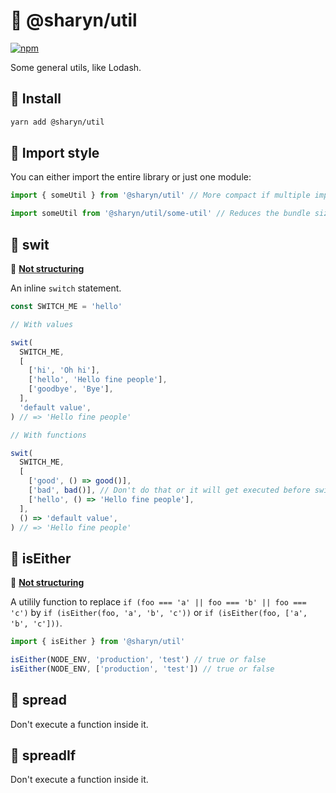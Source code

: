 # 🌹 @sharyn/util

[![npm](https://img.shields.io/npm/v/@sharyn/util.svg)](https://www.npmjs.com/package/@sharyn/util)

Some general utils, like Lodash.

## 🌹 Install

```bash
yarn add @sharyn/util
```

## 🌹 Import style

You can either import the entire library or just one module:

```js
import { someUtil } from '@sharyn/util' // More compact if multiple imports (ok on the server)

import someUtil from '@sharyn/util/some-util' // Reduces the bundle size (recommended on the client)
```

## 🌹 swit

🌲 [**Not structuring**](https://github.com/sharynjs/sharyn#-structuring-factor)

An inline `switch` statement.

```js
const SWITCH_ME = 'hello'

// With values

swit(
  SWITCH_ME,
  [
    ['hi', 'Oh hi'],
    ['hello', 'Hello fine people'],
    ['goodbye', 'Bye'],
  ],
  'default value',
) // => 'Hello fine people'

// With functions

swit(
  SWITCH_ME,
  [
    ['good', () => good()],
    ['bad', bad()], // Don't do that or it will get executed before swit
    ['hello', () => 'Hello fine people'],
  ],
  () => 'default value',
) // => 'Hello fine people'
```

## 🌹 isEither

🌲 [**Not structuring**](https://github.com/sharynjs/sharyn#-structuring-factor)

A utilily function to replace `if (foo === 'a' || foo === 'b' || foo === 'c')` by `if (isEither(foo, 'a', 'b', 'c'))` or `if (isEither(foo, ['a', 'b', 'c']))`.

```js
import { isEither } from '@sharyn/util'

isEither(NODE_ENV, 'production', 'test') // true or false
isEither(NODE_ENV, ['production', 'test']) // true or false
```

## 🌹 spread

Don't execute a function inside it.

## 🌹 spreadIf

Don't execute a function inside it.
